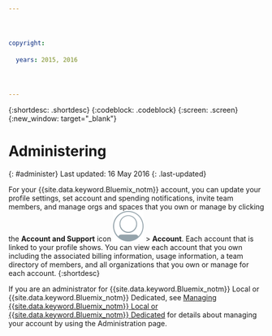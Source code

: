 ```yaml
---



copyright:

  years: 2015, 2016



---
```


{:shortdesc: .shortdesc}
{:codeblock: .codeblock}
{:screen: .screen}
{:new_window: target="_blank"}


# Administering
{: #administer}
Last updated: 16 May 2016
{: .last-updated}

For your {{site.data.keyword.Bluemix_notm}} account, you can update your profile settings, set account and spending notifications, invite team members, and manage orgs and spaces that you own or manage by clicking the **Account and Support** icon ![Account and Support icon](../admin/images/account_support.svg) &gt; **Account**. Each account that is linked to your profile shows. You can view each account that you own including the associated billing information, usage information, a team directory of members, and all organizations that you own or manage for each account.
{:shortdesc}

If you are an administrator for {{site.data.keyword.Bluemix_notm}} Local or {{site.data.keyword.Bluemix_notm}} Dedicated, see [Managing {{site.data.keyword.Bluemix_notm}} Local or {{site.data.keyword.Bluemix_notm}} Dedicated](index.html#mng) for details about managing your account by using the Administration page.

